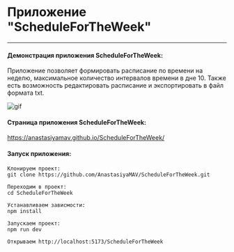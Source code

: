 # Приложение "ScheduleForTheWeek"

---

#### Демонстрация приложения ScheduleForTheWeek:

Приложение позволяет формировать расписание по времени на неделю, максимальное количество интервалов времени в дне 10. Также есть возможность редактировать расписание и экспортировать в файл формата txt.

![gif](https://github.com/AnastasiyaMAV/ScheduleForTheWeek/blob/main/src/assets/ScheduleForTheWeek.gif)

#### Страница приложения ScheduleForTheWeek:

https://anastasiyamav.github.io/ScheduleForTheWeek/

#### Запуск приложения:

```
Клонируем проект:
git clone https://github.com/AnastasiyaMAV/ScheduleForTheWeek.git

Переходим в проект:
cd ScheduleForTheWeek

Устанавливаем зависмости:
npm install

Запускаем проект:
npm run dev

Открываем http://localhost:5173/ScheduleForTheWeek
```
